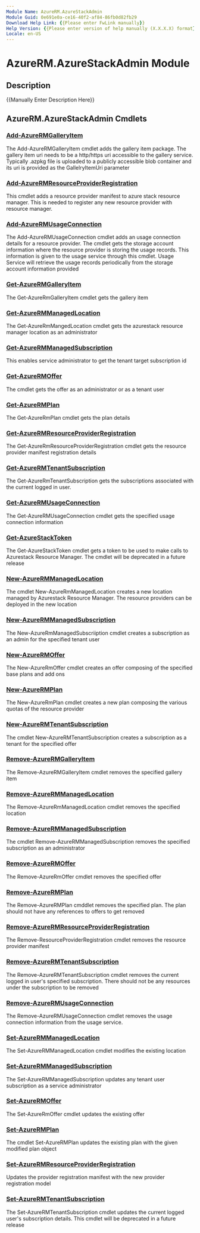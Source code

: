 ```yaml
---
Module Name: AzureRM.AzureStackAdmin
Module Guid: 0e691e0a-ce16-40f2-af84-86fb0d82fb29
Download Help Link: {{Please enter FwLink manually}}
Help Version: {{Please enter version of help manually (X.X.X.X) format}}
Locale: en-US
---
```


# AzureRM.AzureStackAdmin Module
## Description
{{Manually Enter Description Here}}

## AzureRM.AzureStackAdmin Cmdlets
### [Add-AzureRMGalleryItem](Add-AzureRMGalleryItem.md)
The Add-AzureRMGalleryItem cmdlet adds the gallery item package.
The gallery item uri needs to be a http/https uri accessible to the gallery service. 
Typically .azpkg file is uploaded to a publicly accessible blob container and its uri is provided as the GallelryItemUri parameter

### [Add-AzureRMResourceProviderRegistration](Add-AzureRMResourceProviderRegistration.md)
This cmdlet adds a resource provider manifest to azure stack resource manager.
This is needed to register any new resource provider with resource manager.

### [Add-AzureRMUsageConnection](Add-AzureRMUsageConnection.md)
The Add-AzureRMUsageConnection cmdlet adds an usage connection details for a resource provider.
The cmdlet gets the storage account information where the resource provider is storing the usage records.
This information is given to the usage service through this cmdlet. 
Usage Service will retrieve the usage records periodically from the storage account information provided

### [Get-AzureRMGalleryItem](Get-AzureRMGalleryItem.md)
The Get-AzureRmGalleryItem cmdlet gets the gallery item

### [Get-AzureRMManagedLocation](Get-AzureRMManagedLocation.md)
The Get-AzureRmMangedLocation cmdlet gets the azurestack resource manager location as an administrator

### [Get-AzureRMManagedSubscription](Get-AzureRMManagedSubscription.md)
This enables service administrator to get the tenant target subscription id

### [Get-AzureRMOffer](Get-AzureRMOffer.md)
The cmdlet gets the offer as an administrator or as a tenant user

### [Get-AzureRMPlan](Get-AzureRMPlan.md)
The Get-AzureRmPlan cmdlet gets the plan details

### [Get-AzureRMResourceProviderRegistration](Get-AzureRMResourceProviderRegistration.md)
The Get-AzureRmResourceProviderRegistration cmdlet gets the resource provider manifest registration details

### [Get-AzureRMTenantSubscription](Get-AzureRMTenantSubscription.md)
The Get-AzureRmTenantSubscription gets the subscriptions associated with the current logged in user.

### [Get-AzureRMUsageConnection](Get-AzureRMUsageConnection.md)
The Get-AzureRMUsageConnection cmdlet gets the specified usage connection information

### [Get-AzureStackToken](Get-AzureStackToken.md)
The Get-AzureStackToken cmdlet gets a token to be used to make calls to Azurestack Resource Manager.
The cmdlet will be deprecated in a future release

### [New-AzureRMManagedLocation](New-AzureRMManagedLocation.md)
The cmdlet New-AzureRmManagedLocation creates a new location managed by Azurestack Resource Manager.
The resource providers can be deployed in the new location

### [New-AzureRMManagedSubscription](New-AzureRMManagedSubscription.md)
The New-AzureRmManagedSubscriiption cmdlet creates a subscription as an admin for the specified tenant user

### [New-AzureRMOffer](New-AzureRMOffer.md)
The New-AzureRmOffer cmdlet creates an offer composing of the specified base plans and add ons

### [New-AzureRMPlan](New-AzureRMPlan.md)
The New-AzureRmPlan cmdlet creates a new plan composing the various quotas of the resource provider

### [New-AzureRMTenantSubscription](New-AzureRMTenantSubscription.md)
The cmdlet New-AzureRMTenantSubscription creates a subscription as a tenant for the specified offer

### [Remove-AzureRMGalleryItem](Remove-AzureRMGalleryItem.md)
The Remove-AzureRMGalleryItem cmdlet removes the specified gallery item

### [Remove-AzureRMManagedLocation](Remove-AzureRMManagedLocation.md)
The Remove-AzureRmManagedLocation cmdlet removes the specified location

### [Remove-AzureRMManagedSubscription](Remove-AzureRMManagedSubscription.md)
The cmdlet Remove-AzureRMManagedSubscription removes the specified subscription as an administrator

### [Remove-AzureRMOffer](Remove-AzureRMOffer.md)
The Remove-AzureRmOffer cmdlet removes the specified offer

### [Remove-AzureRMPlan](Remove-AzureRMPlan.md)
The Remove-AzureRMPlan cmddlet removes the specified plan.
The plan should not have any references to offers to get removed

### [Remove-AzureRMResourceProviderRegistration](Remove-AzureRMResourceProviderRegistration.md)
The Remove-ResourceProviderRegistration cmdlet removes the resource provider manifest

### [Remove-AzureRMTenantSubscription](Remove-AzureRMTenantSubscription.md)
The Remove-AzureRMTenantSubscription cmdlet removes the current logged in user's specified subscription.
There should not be any resources under the subscription to be removed

### [Remove-AzureRMUsageConnection](Remove-AzureRMUsageConnection.md)
The Remove-AzureRMUsageConnection cmdlet removes the usage connection information from the usage service.

### [Set-AzureRMManagedLocation](Set-AzureRMManagedLocation.md)
The Set-AzureRMManagedLocation cmdlet modifies the existing location

### [Set-AzureRMManagedSubscription](Set-AzureRMManagedSubscription.md)
The Set-AzureRMManagedSubscription updates any tenant user subscription as a service administrator

### [Set-AzureRMOffer](Set-AzureRMOffer.md)
The Set-AzureRmOffer cmdlet updates the existing offer

### [Set-AzureRMPlan](Set-AzureRMPlan.md)
The cmdlet Set-AzureRMPlan updates the existing plan with the given modified plan object

### [Set-AzureRMResourceProviderRegistration](Set-AzureRMResourceProviderRegistration.md)
Updates the provider registration manifest with the new provider registration model

### [Set-AzureRMTenantSubscription](Set-AzureRMTenantSubscription.md)
The Set-AzureRMTenantSubscription cmdlet updates the current logged user's subscription details.
This cmdlet will be deprecated in a future release

